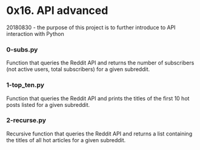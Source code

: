 # 0x16. API advanced

20180830 - the purpose of this project is to further introduce to API interaction with Python

### 0-subs.py
Function that queries the Reddit API and returns the number of subscribers (not active users, total subscribers) for a given subreddit.

### 1-top_ten.py
Function that queries the Reddit API and prints the titles of the first 10 hot posts listed for a given subreddit.

### 2-recurse.py
Recursive function that queries the Reddit API and returns a list containing the titles of all hot articles for a given subreddit.